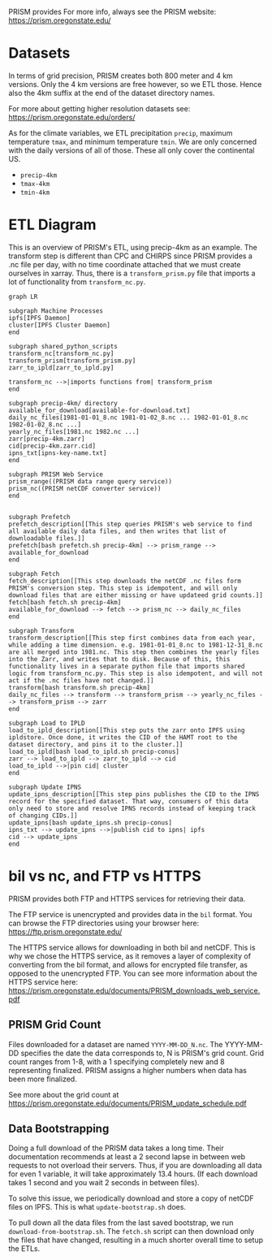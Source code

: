 PRISM provides
For more info, always see the PRISM website: https://prism.oregonstate.edu/

# Datasets
In terms of grid precision, PRISM creates both 800 meter and 4 km versions. Only the 4 km versions are free however, so we ETL those. Hence also the 4km suffix at the end of the dataset directory names.

For more about getting higher resolution datasets see: https://prism.oregonstate.edu/orders/

As for the climate variables, we ETL precipitation `precip`, maximum temperature `tmax`, and minimum temperature `tmin`. We are only concerned with the daily versions of all of those. These all only cover the continental US.

+ `precip-4km`
+ `tmax-4km`
+ `tmin-4km`

# ETL Diagram
This is an overview of PRISM's ETL, using precip-4km as an example. The transform step is different than CPC and CHIRPS since PRISM provides a .nc file per day, with no time coordinate attached that we must create ourselves in xarray. Thus, there is a `transform_prism.py` file that imports a lot of functionality from `transform_nc.py`.
```mermaid
graph LR

subgraph Machine Processes
ipfs[IPFS Daemon]
cluster[IPFS Cluster Daemon]
end

subgraph shared_python_scripts
transform_nc[transform_nc.py]
transform_prism[transform_prism.py]
zarr_to_ipld[zarr_to_ipld.py]

transform_nc -->|imports functions from| transform_prism
end

subgraph precip-4km/ directory
available_for_download[available-for-download.txt]
daily_nc_files[1981-01-01_8.nc 1981-01-02_8.nc ... 1982-01-01_8.nc 1982-01-02_8.nc ...]
yearly_nc_files[1981.nc 1982.nc ...]
zarr[precip-4km.zarr]
cid[precip-4km.zarr.cid]
ipns_txt[ipns-key-name.txt]
end

subgraph PRISM Web Service
prism_range((PRISM data range query service))
prism_nc((PRISM netCDF converter service))
end


subgraph Prefetch
prefetch_description[[This step queries PRISM's web service to find all available daily data files, and then writes that list of downloadable files.]]
prefetch[bash prefetch.sh precip-4km] --> prism_range --> available_for_download
end

subgraph Fetch
fetch_description[[This step downloads the netCDF .nc files form PRISM's conversion step. This step is idempotent, and will only download files that are either missing or have updateed grid counts.]]
fetch[bash fetch.sh precip-4km]
available_for_download --> fetch --> prism_nc --> daily_nc_files
end

subgraph Transform
transform_description[[This step first combines data from each year, while adding a time dimension. e.g. 1981-01-01_8.nc to 1981-12-31_8.nc are all merged into 1981.nc. This step then combines the yearly files into the Zarr, and writes that to disk. Because of this, this functionality lives in a separate python file that imports shared logic from transform_nc.py. This step is also idempotent, and will not act if the .nc files have not changed.]]
transform[bash transform.sh precip-4km]
daily_nc_files --> transform --> transform_prism --> yearly_nc_files --> transform_prism --> zarr
end

subgraph Load to IPLD
load_to_ipld_description[[This step puts the zarr onto IPFS using ipldstore. Once done, it writes the CID of the HAMT root to the dataset directory, and pins it to the cluster.]]
load_to_ipld[bash load_to_ipld.sh precip-conus]
zarr --> load_to_ipld --> zarr_to_ipld --> cid
load_to_ipld -->|pin cid| cluster
end

subgraph Update IPNS
update_ipns_description[[This step pins publishes the CID to the IPNS record for the specified dataset. That way, consumers of this data only need to store and resolve IPNS records instead of keeping track of changing CIDs.]]
update_ipns[bash update_ipns.sh precip-conus]
ipns_txt --> update_ipns -->|publish cid to ipns| ipfs
cid --> update_ipns
end
```

# bil vs nc, and FTP vs HTTPS
PRISM provides both FTP and HTTPS services for retrieving their data.

The FTP service is unencrypted and provides data in the `bil` format.  You can browse the FTP directories using your browser here: https://ftp.prism.oregonstate.edu/

The HTTPS service allows for downloading in both bil and netCDF. This is why we chose the HTTPS service, as it removes a layer of complexity of converting from the bil format, and allows for encrypted file transfer, as opposed to the unencrypted FTP.
You can see more information about the HTTPS service here: https://prism.oregonstate.edu/documents/PRISM_downloads_web_service.pdf

## PRISM Grid Count
Files downloaded for a dataset are named `YYYY-MM-DD_N.nc`. The YYYY-MM-DD specifies the date the data corresponds to, N is PRISM's grid count. Grid count ranges from 1-8, with a 1 specifying completely new and 8 representing finalized. PRISM assigns a higher numbers when data has been more finalized.

See more about the grid count at https://prism.oregonstate.edu/documents/PRISM_update_schedule.pdf

## Data Bootstrapping
Doing a full download of the PRISM data takes a long time. Their documentation recommends at least a 2 second lapse in between web requests to not overload their servers. Thus, if you are downloading all data for even 1 variable, it will take approximately 13.4 hours. (If each download takes 1 second and you wait 2 seconds in between files).

To solve this issue, we periodically download and store a copy of netCDF files on IPFS. This is what `update-bootstrap.sh` does.

To pull down all the data files from the last saved bootstrap, we run `download-from-bootstrap.sh`. The `fetch.sh` script can then download only the files that have changed, resulting in a much shorter overall time to setup the ETLs.
